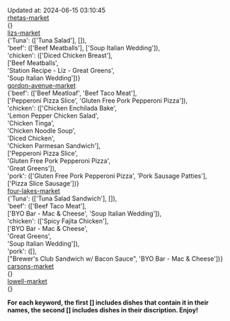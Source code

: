Updated at: 2024-06-15 03:10:45  
[rhetas-market](https://wisc-housingdining.nutrislice.com/menu/rhetas-market/dinner/2024-06-15)  
{}  
[lizs-market](https://wisc-housingdining.nutrislice.com/menu/lizs-market/dinner/2024-06-15)  
{'Tuna': (['Tuna Salad'], []),  
 'beef': (['Beef Meatballs'], ['Soup Italian Wedding']),  
 'chicken': (['Diced Chicken Breast'],  
             ['Beef Meatballs',  
              'Station Recipe - Liz - Great Greens',  
              'Soup Italian Wedding'])}  
[gordon-avenue-market](https://wisc-housingdining.nutrislice.com/menu/gordon-avenue-market/dinner/2024-06-15)  
{'beef': (['Beef Meatloaf', 'Beef Taco Meat'],  
          ['Pepperoni Pizza Slice', 'Gluten Free Pork Pepperoni Pizza']),  
 'chicken': (['Chicken Enchilada Bake',  
              'Lemon Pepper Chicken Salad',  
              'Chicken Tinga',  
              'Chicken Noodle Soup',  
              'Diced Chicken',  
              'Chicken Parmesan Sandwich'],  
             ['Pepperoni Pizza Slice',  
              'Gluten Free Pork Pepperoni Pizza',  
              'Great Greens']),  
 'pork': (['Gluten Free Pork Pepperoni Pizza', 'Pork Sausage Patties'],  
          ['Pizza Slice Sausage'])}  
[four-lakes-market](https://wisc-housingdining.nutrislice.com/menu/four-lakes-market/dinner/2024-06-15)  
{'Tuna': (['Tuna Salad Sandwich'], []),  
 'beef': (['Beef Taco Meat'],  
          ['BYO Bar - Mac & Cheese', 'Soup Italian Wedding']),  
 'chicken': (['Spicy Fajita Chicken'],  
             ['BYO Bar - Mac & Cheese',  
              'Great Greens',  
              'Soup Italian Wedding']),  
 'pork': ([],  
          ["Brewer's Club Sandwich w/ Bacon Sauce", 'BYO Bar - Mac & Cheese'])}  
[carsons-market](https://wisc-housingdining.nutrislice.com/menu/carsons-market/dinner/2024-06-15)  
{}  
[lowell-market](https://wisc-housingdining.nutrislice.com/menu/lowell-market/dinner/2024-06-15)  
{}  
  
**For each keyword, the first [] includes dishes that contain it in their names, the second [] includes dishes in their discription. Enjoy!**  
